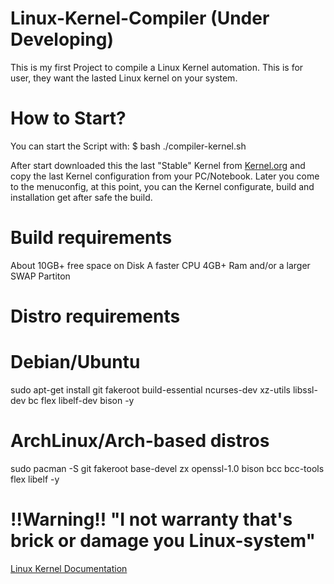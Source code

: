 # Linux-Kernel-Compiler (Under Developing)

This is my first Project to compile a Linux Kernel automation.
This is for user, they want the lasted Linux kernel on your system.

# How to Start?
You can start the Script with:
$ bash ./compiler-kernel.sh

After start downloaded this the last "Stable" Kernel from <a href="kernel.org">Kernel.org</a> and 
copy the last Kernel configuration from your PC/Notebook. Later you come to the menuconfig, at this point,
you can the Kernel configurate, build and installation get after safe the build.

# Build requirements
About 10GB+ free space on Disk
A faster CPU
4GB+ Ram and/or a larger SWAP Partiton

# Distro requirements

# Debian/Ubuntu
sudo apt-get install git fakeroot build-essential ncurses-dev xz-utils libssl-dev bc flex libelf-dev bison -y

# ArchLinux/Arch-based distros
sudo pacman -S git fakeroot base-devel zx openssl-1.0 bison bcc bcc-tools flex libelf -y


# !!Warning!! "I not warranty that's brick or damage you Linux-system"

<a href="https://www.kernel.org/doc/html/latest/index.html" title="Kernel Documentation">Linux Kernel Documentation</a>
